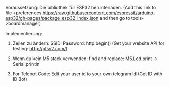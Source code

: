 Voraussetzung:
Die bibliothek für ESP32 herunterladen.
(Add this link to file->preferences https://raw.githubusercontent.com/espressif/arduino-esp32/gh-pages/package_esp32_index.json
and then go to tools->boardmanager)

Implementierung:
1. Zeilen zu ändern:
SSID: <deine WiFI Name>
Password: <deine WiFI Password>
http.begin(<Website API>)
(Get your website API for testing: http://ptsv2.com/)

2. Wenn du kein M5 stack verwenden:
find and replace: M5.Lcd.print -> Serial.println

3. For Telebot Code:
Edit your user id to your own telegram Id
(Get ID with ID Bot)
